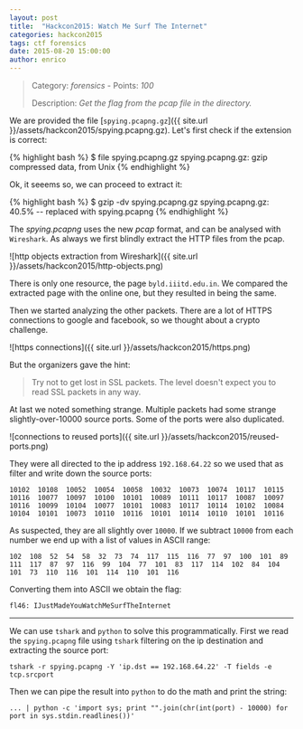 ```yaml
---
layout: post
title:  "Hackcon2015: Watch Me Surf The Internet"
categories: hackcon2015
tags: ctf forensics
date: 2015-08-20 15:00:00
author: enrico
---
```


> Category: *forensics* - Points: *100*
>
> Description: *Get the flag from the pcap file in the directory.*

We are provided the file [`spying.pcapng.gz`]({{ site.url }}/assets/hackcon2015/spying.pcapng.gz). Let's first check if the extension is correct:

{% highlight bash %}
$ file spying.pcapng.gz
spying.pcapng.gz: gzip compressed data, from Unix
{% endhighlight %}

Ok, it seeems so, we can proceed to extract it:

{% highlight bash %}
$ gzip -dv spying.pcapng.gz
spying.pcapng.gz:	   40.5% -- replaced with spying.pcapng
{% endhighlight %}

The *spying.pcapng* uses the new *pcap* format, and can be analysed with `Wireshark`.
As always we first blindly extract the HTTP files from the pcap.

![http objects extraction from Wireshark]({{ site.url }}/assets/hackcon2015/http-objects.png)

There is only one resource, the page `byld.iiitd.edu.in`. We compared the extracted page with the online one, but they resulted in being the same.

Then we started analyzing the other packets. There are a lot of HTTPS connections to google and facebook, so we thought about a crypto challenge.

![https connections]({{ site.url }}/assets/hackcon2015/https.png)

But the organizers gave the hint:

> Try not to get lost in SSL packets. The level doesn't expect you to read SSL packets in any way.

At last we noted something strange. Multiple packets had some strange slightly-over-10000 source ports. Some of the ports were also duplicated.

![connections to reused ports]({{ site.url }}/assets/hackcon2015/reused-ports.png)

They were all directed to the ip address `192.168.64.22` so we used that as filter and write down the source ports:

    10102  10108  10052  10054  10058  10032  10073  10074  10117  10115  10116  10077  10097  10100  10101  10089  10111  10117  10087  10097  10116  10099  10104  10077  10101  10083  10117  10114  10102  10084  10104  10101  10073  10110  10116  10101  10114  10110  10101  10116

As suspected, they are all slightly over `10000`. If we subtract `10000` from each number we end up with a list of values in ASCII range:

    102  108  52  54  58  32  73  74  117  115  116  77  97  100  101  89  111  117  87  97  116  99  104  77  101  83  117  114  102  84  104  101  73  110  116  101  114  110  101  116

Converting them into ASCII we obtain the flag:

    fl46: IJustMadeYouWatchMeSurfTheInternet

------

We can use `tshark` and `python` to solve this programmatically. First we read the `spying.pcapng` file using `tshark` filtering on the ip destination and extracting the source port:

    tshark -r spying.pcapng -Y 'ip.dst == 192.168.64.22' -T fields -e tcp.srcport

Then we can pipe the result into `python` to do the math and print the string:

    ... | python -c 'import sys; print "".join(chr(int(port) - 10000) for port in sys.stdin.readlines())'

